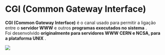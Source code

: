 

# CGI (Common Gateway Interface)

**CGI (Common Gateway Interface)** é o canal usado para permitir a ligação entre o **servidor WWW** e outros **programas executados no sistema** .   
Foi desenvolvido **originalmente para servidores WWW CERN e NCSA, para a plataforma UNIX** .

![](https://lh5.googleusercontent.com/-z3beA29Qe3I/VBZGbCg6hiI/AAAAAAAABy8/yF2o\_oKQfW8/w947-h551-no/cgi.jpg)

